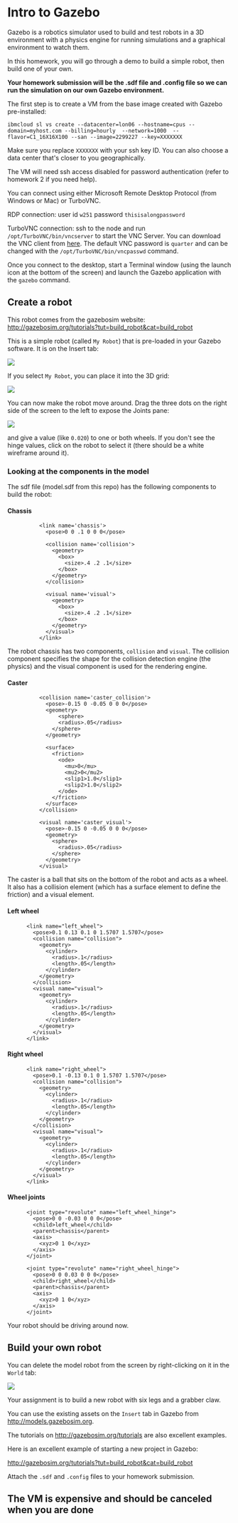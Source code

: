 # Intro to Gazebo

Gazebo is a robotics simulator used to build and test robots in a 3D environment with a physics engine for running simulations and a graphical environment to watch them.

In this homework, you will go through a demo to build a simple robot, then build one of your own.

**Your homework submission will be the .sdf file and .config file so we can run the simulation on our own Gazebo environment.**

The first step is to create a VM from the base image created with Gazebo pre-installed:

```
ibmcloud sl vs create --datacenter=lon06 --hostname=cpus --domain=myhost.com --billing=hourly  --network=1000  --flavor=C1_16X16X100 --san --image=2299227 --key=XXXXXXX
```

Make sure you replace `XXXXXXX` with your ssh key ID. You can also choose a data center that's closer to you geographically.

The VM will need ssh access disabled for password authentication (refer to homework 2 if you need help).

You can connect using either Microsoft Remote Desktop Protocol (from Windows or Mac) or TurboVNC.

RDP connection: user id `w251` password `thisisalongpassword`

TurboVNC connection: ssh to the node and run `/opt/TurboVNC/bin/vncserver` to start the VNC Server. You can download the VNC client from [here](https://sourceforge.net/projects/turbovnc/files/2.2.2/). The default VNC password is `quarter` and can be changed with the `/opt/TurboVNC/bin/vncpasswd` command.

Once you connect to the desktop, start a Terminal window (using the launch icon at the bottom of the screen) and launch the Gazebo application with the `gazebo` command.

## Create a robot
This robot comes from the gazebosim website: http://gazebosim.org/tutorials?tut=build_robot&cat=build_robot

This is a simple robot (called `My Robot`) that is pre-loaded in your Gazebo software. It is on the Insert tab:

![](InsertTab.png)

If you select `My Robot`, you can place it into the 3D grid:

![](RobotOnGrid.png)

You can now make the robot move around. Drag the three dots on the right side of the screen to the left to expose the Joints pane:

![](JointVelocity.png)

and give a value (like `0.020`) to one or both wheels. If you don't see the hinge values, click on the robot to select it (there should be a white wireframe around it).

### Looking at the components in the model
The sdf file (model.sdf from this repo) has the following components to build the robot:

#### Chassis
```
          <link name='chassis'>
            <pose>0 0 .1 0 0 0</pose>

            <collision name='collision'>
              <geometry>
                <box>
                  <size>.4 .2 .1</size>
                </box>
              </geometry>
            </collision>

            <visual name='visual'>
              <geometry>
                <box>
                  <size>.4 .2 .1</size>
                </box>
              </geometry>
            </visual>
          </link>
```
The robot chassis has two components, `collision` and `visual`. The collision component specifies the shape for the collision detection engine (the physics) and the visual component is used for the rendering engine.

#### Caster
```
          <collision name='caster_collision'>
            <pose>-0.15 0 -0.05 0 0 0</pose>
            <geometry>
                <sphere>
                <radius>.05</radius>
              </sphere>
            </geometry>

            <surface>
              <friction>
                <ode>
                  <mu>0</mu>
                  <mu2>0</mu2>
                  <slip1>1.0</slip1>
                  <slip2>1.0</slip2>
                </ode>
              </friction>
            </surface>
          </collision>

          <visual name='caster_visual'>
            <pose>-0.15 0 -0.05 0 0 0</pose>
            <geometry>
              <sphere>
                <radius>.05</radius>
              </sphere>
            </geometry>
          </visual>
```
The caster is a ball that sits on the bottom of the robot and acts as a wheel. It also has a collision element (which has a surface element to define the friction) and a visual element.

#### Left wheel
```
      <link name="left_wheel">
        <pose>0.1 0.13 0.1 0 1.5707 1.5707</pose>
        <collision name="collision">
          <geometry>
            <cylinder>
              <radius>.1</radius>
              <length>.05</length>
            </cylinder>
          </geometry>
        </collision>
        <visual name="visual">
          <geometry>
            <cylinder>
              <radius>.1</radius>
              <length>.05</length>
            </cylinder>
          </geometry>
        </visual>
      </link>
```

#### Right wheel
```
      <link name="right_wheel">
        <pose>0.1 -0.13 0.1 0 1.5707 1.5707</pose>
        <collision name="collision">
          <geometry>
            <cylinder>
              <radius>.1</radius>
              <length>.05</length>
            </cylinder>
          </geometry>
        </collision>
        <visual name="visual">
          <geometry>
            <cylinder>
              <radius>.1</radius>
              <length>.05</length>
            </cylinder>
          </geometry>
        </visual>
      </link>
```

#### Wheel joints
```
      <joint type="revolute" name="left_wheel_hinge">
        <pose>0 0 -0.03 0 0 0</pose>
        <child>left_wheel</child>
        <parent>chassis</parent>
        <axis>
          <xyz>0 1 0</xyz>
        </axis>
      </joint>

      <joint type="revolute" name="right_wheel_hinge">
        <pose>0 0 0.03 0 0 0</pose>
        <child>right_wheel</child>
        <parent>chassis</parent>
        <axis>
          <xyz>0 1 0</xyz>
        </axis>
      </joint>
```

Your robot should be driving around now.

## Build your own robot
You can delete the model robot from the screen by right-clicking on it in the `World` tab:

![](DeleteRobot.png)

Your assignment is to build a new robot with six legs and a grabber claw.

You can use the existing assets on the `Insert` tab in Gazebo from http://models.gazebosim.org.

The tutorials on http://gazebosim.org/tutorials are also excellent examples.

Here is an excellent example of starting a new project in Gazebo:

http://gazebosim.org/tutorials?tut=build_robot&cat=build_robot

Attach the `.sdf` and `.config` files to your homework submission.

## The VM is expensive and should be canceled when you are done